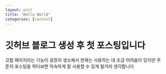 ```yaml
---
layout: post
title: "Hello World"
categories: [content]
---
```


# 깃허브 블로그 생성 후 첫 포스팅입니다
깃헙 페이지라는 기능이 굉장히 생소해서 현재는 사용하는 데 조금 어려움이 있지만
꾸준히 포스팅을 하다보면 익숙하게 잘 사용할 수 있게 될거라 생각합니다

